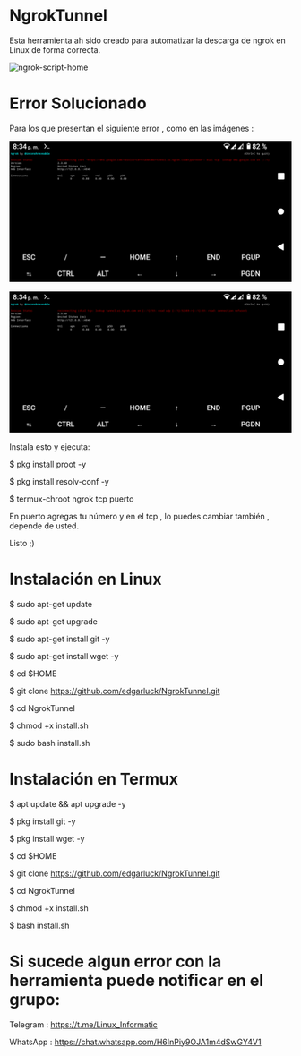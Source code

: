 # NgrokTunnel
Esta herramienta ah sido creado para automatizar la descarga de ngrok en Linux de forma correcta.

![ngrok-script-home](https://user-images.githubusercontent.com/76820660/156478298-99afce2a-d0bb-47dc-aa0f-f5060a88ff5a.png)

# Error Solucionado

Para los que presentan el siguiente error , como en las imágenes :

![error 1](https://github.com/edgarluck/NgrokTunnel/blob/main/img/Screenshot_20220527-203412.png)

![error 2](https://github.com/edgarluck/NgrokTunnel/blob/main/img/Screenshot_20220527-203435.png)

Instala esto y ejecuta:

$ pkg install proot -y

$ pkg install resolv-conf -y

$ termux-chroot ngrok tcp puerto

En puerto agregas tu número y en el tcp , lo puedes cambiar también , depende de usted.

Listo ;)

# Instalación en Linux 

$ sudo apt-get update

$ sudo apt-get upgrade

$ sudo apt-get install git -y

$ sudo apt-get install wget -y 

$ cd $HOME

$ git clone https://github.com/edgarluck/NgrokTunnel.git

$ cd NgrokTunnel

$ chmod +x install.sh

$ sudo bash install.sh

# Instalación en Termux

$ apt update && apt upgrade -y

$ pkg install git -y

$ pkg install wget -y

$ cd $HOME

$ git clone https://github.com/edgarluck/NgrokTunnel.git

$ cd NgrokTunnel

$ chmod +x install.sh

$ bash install.sh

# Si sucede algun error con la herramienta puede notificar en el grupo:

Telegram : https://t.me/Linux_Informatic

WhatsApp : https://chat.whatsapp.com/H6InPiy9OJA1m4dSwGY4V1
